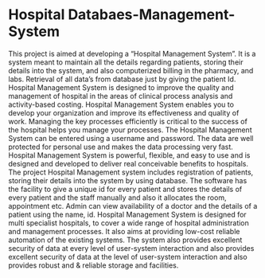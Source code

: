 # Hospital Databaes-Management-System
This project is aimed at developing a “Hospital Management System”. It is a system meant to maintain all the details regarding patients, storing their details into the system, and also computerized billing in the pharmacy, and labs. Retrieval of all data’s from database just by giving the patient Id.
Hospital Management System is designed to improve the quality and management of hospital in the areas of clinical process analysis and activity-based costing. Hospital Management System enables you to develop your organization and improve its effectiveness and quality of work. Managing the key processes efficiently is critical to the success of the hospital helps you manage your processes. 
The Hospital Management System can be entered using a username and password. The data are well protected for personal use and makes the data processing very fast. Hospital Management System is powerful, flexible, and easy to use and is designed and developed to deliver real conceivable benefits to hospitals. 
The project Hospital Management system includes registration of patients, storing their details into the system by using database. The software has the facility to give a unique id for every patient and stores the details of every patient and the staff manually and also it allocates the room, appointment etc. Admin can view availability of a doctor and the details of a patient using the name, id. Hospital Management System is designed for multi specialist hospitals, to cover a wide range of hospital administration and management processes. It also aims at providing low-cost reliable automation of the existing systems. The system also provides excellent security of data at every level of user-system interaction and also provides excellent security of data at the level of user-system interaction and also provides robust and & reliable storage and facilities.
